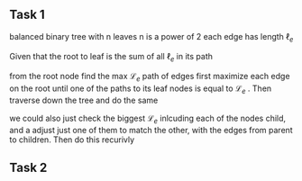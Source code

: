 ## Task 1

balanced binary tree with n leaves
n is a power of 2
each edge has length $\ell_e$ 

Given that the root to leaf is the sum of all $\ell_e$ in its path

from the root node
find the max $\mathcal{L}_e$ path of edges
first maximize each edge on the root until one of the paths to its leaf nodes is equal to $\mathcal{L}_e$ . 
Then traverse down the tree and do the same

we could also just check the biggest $\mathcal{L}_e$ inlcuding each of the nodes child, and a adjust just one of them to match the other, with the edges from parent to children. Then do this recurivly
## Task 2